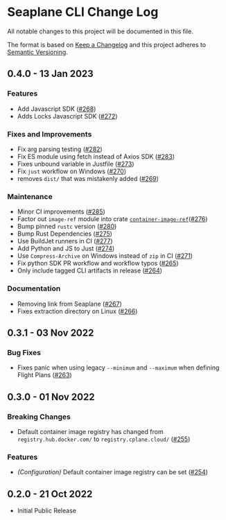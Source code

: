 # Seaplane CLI Change Log

All notable changes to this project will be documented in this file.

The format is based on [Keep a Changelog](http://keepachangelog.com/)
and this project adheres to [Semantic Versioning](http://semver.org/).

## 0.4.0 - 13 Jan 2023

### Features

* Add Javascript SDK ([#268](https://github.com/seaplane-io/seaplane/pull/268))
* Adds Locks Javascript SDK ([#272](https://github.com/seaplane-io/seaplane/pull/272))

### Fixes and Improvements

* Fix arg parsing testing ([#282](https://github.com/seaplane-io/seaplane/pull/282))
* Fix ES module using fetch instead of Axios SDK ([#283](https://github.com/seaplane-io/seaplane/pull/283))
* Fixes unbound variable in Justfile ([#273](https://github.com/seaplane-io/seaplane/pull/273))
* Fix `just` workflow on Windows ([#270](https://github.com/seaplane-io/seaplane/pull/270))
* removes `dist/` that was mistakenly added ([#269](https://github.com/seaplane-io/seaplane/pull/269))

### Maintenance

* Minor CI improvements ([#285](https://github.com/seaplane-io/seaplane/pull/285))
* Factor out `image-ref` module into crate [`container-image-ref`](https://crates.io/crates/container-image-ref)([#276](https://github.com/seaplane-io/seaplane/pull/276))
* Bump pinned `rustc` version ([#280](https://github.com/seaplane-io/seaplane/pull/280))
* Bump Rust Dependencies ([#275](https://github.com/seaplane-io/seaplane/pull/275))
* Use BuildJet runners in CI ([#277](https://github.com/seaplane-io/seaplane/pull/277))
* Add Python and JS to Just ([#274](https://github.com/seaplane-io/seaplane/pull/274))
* Use `Compress-Archive` on Windows instead of `zip` in CI ([#271](https://github.com/seaplane-io/seaplane/pull/271))
* Fix python SDK PR workflow and workflow typos ([#265](https://github.com/seaplane-io/seaplane/pull/265))
* Only include tagged CLI artifacts in release ([#264](https://github.com/seaplane-io/seaplane/pull/264))

### Documentation

* Removing link from Seaplane ([#267](https://github.com/seaplane-io/seaplane/pull/267))
* Fixes extraction directory on Linux ([#266](https://github.com/seaplane-io/seaplane/pull/266))

## 0.3.1 - 03 Nov 2022

### Bug Fixes

- Fixes panic when using legacy `--minimum` and `--maximum` when defining Flight Plans ([#263](https://github.com/seaplane-io/seaplane/pull/263))

## 0.3.0 - 01 Nov 2022

### Breaking Changes

- Default container image registry has changed from `registry.hub.docker.com/` to `registry.cplane.cloud/` ([#255](https://github.com/seaplane-io/seaplane/pull/255))

### Features

- *(Configuration)* Default container image registry can be set ([#254](https://github.com/seaplane-io/seaplane/pull/254))

## 0.2.0 - 21 Oct 2022

- Initial Public Release
